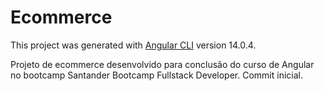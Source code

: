 # Ecommerce

This project was generated with [Angular CLI](https://github.com/angular/angular-cli) version 14.0.4.

Projeto de ecommerce desenvolvido para conclusão do curso de Angular no bootcamp Santander Bootcamp Fullstack Developer. Commit inicial.
